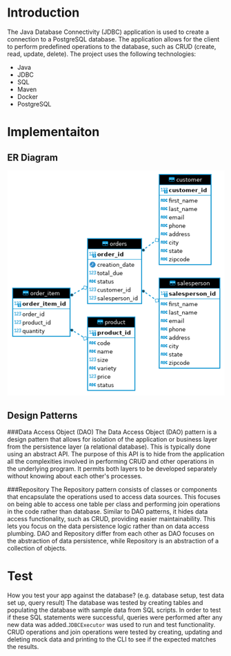 # Introduction
The Java Database Connectivity (JDBC) application is used to create a connection to a PostgreSQL database. The application allows for the client to perform predefined operations to the database, such as CRUD (create, read, update, delete). The project uses the following technologies:
* Java
* JDBC
* SQL
* Maven
* Docker
* PostgreSQL

# Implementaiton
## ER Diagram
![ER Diagram](./assets/er_diagram.png)

## Design Patterns
###Data Access Object (DAO)
The Data Access Object (DAO) pattern is a design pattern that allows for isolation of the application or business layer from the persistence layer (a relational database). This is typically done using an abstract API. The purpose of this API is to hide from the application all the complexities involved in performing CRUD and other operations in the underlying program. It permits both layers to be developed separately without knowing about each other's processes.

###Repository
The Repository pattern consists of classes or components that encapsulate the operations used to access data sources. This focuses on being able to access one table per class and performing join operations in the code rather than database. Similar to DAO patterns, it hides data access functionality, such as CRUD, providing easier maintainability. This lets you focus on the data persistence logic rather than on data access plumbing. DAO and Repository differ from each other as DAO focuses on the abstraction of data persistence, while Repository is an abstraction of a collection of objects.

# Test
How you test your app against the database? (e.g. database setup, test data set up, query result)
The database was tested by creating tables and populating the database with sample data from SQL scripts. In order to test if these SQL statements were successful, queries were performed after any new data was added.`JDBCExecutor` was used to run and test functionality. CRUD operations and join operations were tested by creating, updating and deleting mock data and printing to the CLI to see if the expected matches the results.